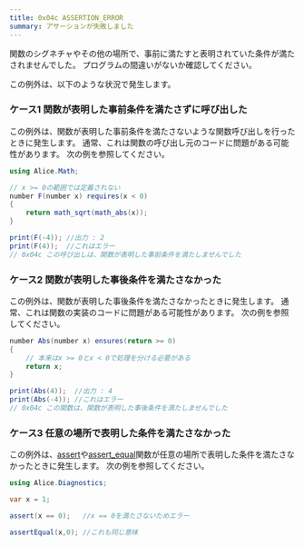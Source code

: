 ```yaml
---
title: 0x04c ASSERTION_ERROR
summary: アサーションが失敗しました
---
```


関数のシグネチャやその他の場所で、事前に満たすと表明されていた条件が満たされませんでした。
プログラムの間違いがないか確認してください。

この例外は、以下のような状況で発生します。

### ケース1 関数が表明した事前条件を満たさずに呼び出した
この例外は、関数が表明した事前条件を満たさないような関数呼び出しを行ったときに発生します。
通常、これは関数の呼び出し元のコードに問題がある可能性があります。
次の例を参照してください。

```cs title="AliceScript"
using Alice.Math;

// x >= 0の範囲では定義されない
number F(number x) requires(x < 0)
{
    return math_sqrt(math_abs(x));
}

print(F(-4)); //出力 : 2
print(F(4));  //これはエラー
// 0x04c この呼び出しは、関数が表明した事前条件を満たしませんでした
```

### ケース2 関数が表明した事後条件を満たさなかった
この例外は、関数が表明した事後条件を満たさなかったときに発生します。
通常、これは関数の実装のコードに問題がある可能性があります。
次の例を参照してください。

```cs title="AliceScript"
number Abs(number x) ensures(return >= 0)
{
    // 本来はx >= 0とx < 0で処理を分ける必要がある
    return x;
}

print(Abs(4));  //出力 : 4
print(Abs(-4)); //これはエラー
// 0x04c この関数は、関数が表明した事後条件を満たしませんでした
```

### ケース3 任意の場所で表明した条件を満たさなかった
この例外は、[assert](../api/alice/diagnostics/assert.md)や[assert_equal](../api/alice/diagnostics/assert_equal.md)関数が任意の場所で表明した条件を満たさなかったときに発生します。
次の例を参照してください。

```cs title="AliceScript"
using Alice.Diagnostics;

var x = 1;

assert(x == 0);   //x == 0を満たさないためエラー

assertEqual(x,0); //これも同じ意味
```